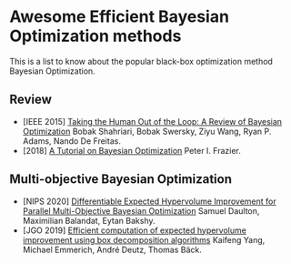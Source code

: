 # Awesome Efficient Bayesian Optimization methods
This is a list to know about the popular black-box optimization method Bayesian Optimization.
## Review
* [IEEE 2015] [Taking the Human Out of the Loop: A Review of Bayesian Optimization](https://ieeexplore.ieee.org/stamp/stamp.jsp?arnumber=7352306) Bobak Shahriari, Bobak Swersky, Ziyu Wang, Ryan P. Adams, Nando De Freitas.
* [2018] [A Tutorial on Bayesian Optimization](https://arxiv.org/pdf/1807.02811.pdf%C2%A0) Peter I. Frazier.

## Multi-objective Bayesian Optimization
* [NIPS 2020] [Differentiable Expected Hypervolume Improvement for Parallel Multi-Objective Bayesian Optimization](https://proceedings.neurips.cc/paper/2020/file/6fec24eac8f18ed793f5eaad3dd7977c-Paper.pdf) Samuel Daulton, Maximilian Balandat, Eytan Bakshy.
* [JGO 2019] [Efficient computation of expected hypervolume improvement using box decomposition algorithms](https://link.springer.com/content/pdf/10.1007/s10898-019-00798-7.pdf) Kaifeng Yang, Michael Emmerich, André Deutz, Thomas Bäck.
